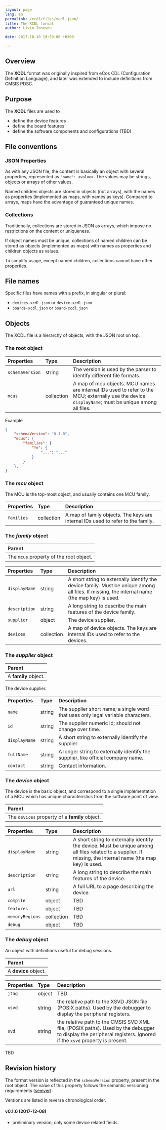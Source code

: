 ```yaml
---
layout: page
lang: en
permalink: /xcdl/files/xcdl-json/
title: The XCDL format
author: Liviu Ionescu

date: 2017-10-10 19:59:00 +0300

---
```


## Overview

The **XCDL** format was originally inspired from eCos CDL (Configuration Definition Language), and later was extended to include definitions from CMSIS PDSC.

## Purpose

The **XCDL** files are used to

* define the device features
* define the board features
* define the software components and configurations (TBD)

## File conventions

### JSON Properties

As with any JSON file, the content is basically an object with several properties, represented as `"name": <value>`. The values may be strings, objects or arrays of other values.

Named children objects are stored in objects (not arrays), with the names as properties (implemented as maps, with names as keys). Compared to arrays, maps have the advantage of guaranteed unique names.

### Collections

Traditionally, collections are stored in JSON as arrays, which impose no restrictions on the content or uniqueness.

If object names must be unique, collections of named children can be stored as objects (implemented as maps) with names as properties and children objects as values.

To simplify usage, except named children, collections cannot have other properties.

## File names

Specific files have names with a prefix, in singular or plural:

* `devices-xcdl.json` or `device-xcdl.json`
* `boards-xcdl.json` or `board-xcdl.json`

## Objects

The XCDL file is a hierarchy of objects, with the JSON root on top.

### The root object

| Properties | Type | Description |
|:-----------|:-----|:------------|
| `schemaVersion` | string | The version is used by the parser to identify different file formats. |
| `mcus` | collection | A map of mcu objects. MCU names are internal IDs used to refer to the MCU; externally use the device `displayName`; must be unique among all files. |

Example

```json
{
    "schemaVersion": "0.1.0",
    "mcus": {
        "families": {
            "fe": {
                "...": "..."
            }
        }
    },
}
```

### The _mcu_ object

The MCU is the top-most object, and usually contains one MCU family.

| Properties | Type | Description |
|:-----------|:-----|:------------|
| `families` | collection | A map of family objects. The keys are internal IDs used to refer to the family. |

### The _family_ object

| Parent |
|:-------|
| The `mcus` property of the root object. |

| Properties | Type | Description |
|:-----------|:-----|:------------|
| `displayName` | string | A short string to externally identify the device family. Must be unique among all files. If missing, the internal name (the map key) is used. |
| `description` | string | A long string to describe the main features of the device family. |
| `supplier` | object | The device supplier. |
| `devices` | collection | A map of device objects. The keys are internal IDs used to refer to the devices. |

### The _supplier_ object

| Parent |
|:-------|
| A **family** object. |

The device supplier.

| Properties | Type | Description |
|:-----------|:-----|:------------|
| `name` | string | The supplier short name; a single word that uses only legal variable characters. |
| `id` | string | The supplier numeric id; should not change over time. |
| `displayName` | string | A short string to externally identify the supplier. |
| `fullName` | string | A longer string to externally identify the supplier, like official company name. |
| `contact` | string | Contact information. |

### The _device_ object

The device is the basic object, and correspond to a single implementation of a MCU which has unique characteristics from the software point of view.

| Parent |
|:-------|
| The `devices` property of a **family** object. |

| Properties | Type | Description |
|:-----------|:-----|:------------|
| `displayName` | string | A short string to externally identify the device. Must be unique among all files related to a supplier. If missing, the internal name (the map key) is used. |
| `description` | string | A long string to describe the main features of the device. |
| `url` | string | A full URL to a page describing the device. |
| `compile` | object | TBD |
| `features` | object | TBD |
| `memoryRegions` | collection | TBD |
| `debug` | object | TBD |

### The _debug_ object

An object with definitions useful for debug sessions.

| Parent |
|:-------|
| A **device** object. |

| Properties | Type | Description |
|:-----------|:-----|:------------|
| `jtag` | object | TBD |
| `xsvd` | string | the relative path to the XSVD JSON file (POSIX paths). Used by the debugger to display the peripheral registers. |
| `svd` | string | the relative path to the CMSIS SVD XML file, (POSIX paths). Used by the debugger to display the peripheral registers. Ignored if the `xsvd` property is present. |


TBD

## Revision history

The format version is reflected in the `schemaVersion` property, present in the root object. The value of this property follows the semantic versioning requirements ([semver](http://semver.org)).

Versions are listed in reverse chronological order.

#### v0.1.0 (2017-12-08)

* preliminary version, only some device related fields.
